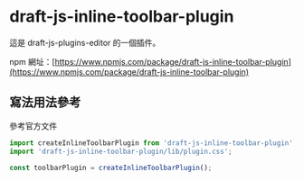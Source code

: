 # draft-js-inline-toolbar-plugin

這是 draft-js-plugins-editor 的一個插件。

npm 網址：[https://www.npmjs.com/package/draft-js-inline-toolbar-plugin](https://www.npmjs.com/package/draft-js-inline-toolbar-plugin)

## 寫法用法參考

參考官方文件

```js
import createInlineToolbarPlugin from 'draft-js-inline-toolbar-plugin';
import 'draft-js-inline-toolbar-plugin/lib/plugin.css';

const toolbarPlugin = createInlineToolbarPlugin();
```
